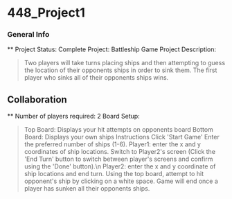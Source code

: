 # 448_Project1

### General Info
**
Project Status: Complete
Project: Battleship Game
Project Description: 
  >Two players will take turns placing ships and then attempting to guess the location of their opponents ships in order to sink them. 
  >The first player who sinks all of their opponents ships wins.

## Collaboration
**
Number of players required: 2
Board Setup:
  >Top Board: Displays your hit attempts on opponents board
  >Bottom Board: Displays your own ships
Instructions
  >Click 'Start Game'
  >Enter the preferred number of ships (1-6).
  >Player1: enter the x and y coordinates of ship locations.
  >Switch to Player2's screen (Click the 'End Turn' button to switch between player's screens and confirm using the 'Done' button).\n
  >Player2: enter the x and y coordinate of ship locations and end turn.
  >Using the top board, attempt to hit opponent's ship by clicking on a white space.
  >Game will end once a player has sunken all their opponents ships.
